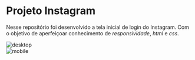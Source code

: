 # Projeto Instagram

Nesse repositório foi desenvolvido a tela inicial de login do Instagram. Com o objetivo de aperfeiçoar conhecimento de _responsividade_, _html_ e _css_.

![desktop](https://user-images.githubusercontent.com/63247451/126719437-d4f1d2ae-c993-4309-8bd7-b376c3261026.JPG)
<br>
![mobile](https://user-images.githubusercontent.com/63247451/126719476-80bc3f22-9e5d-41b6-8d68-7606a12556ec.JPG)

